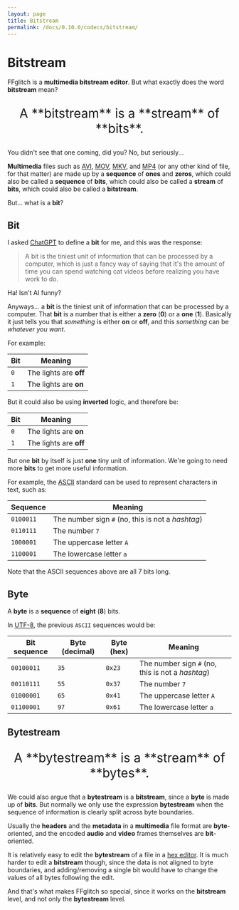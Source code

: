 ```yaml
---
layout: page
title: Bitstream
permalink: /docs/0.10.0/codecs/bitstream/
---
```


# Bitstream

FFglitch is a **multimedia bitstream editor**.
But what exactly does the word **bitstream** mean?

<p markdown="1" style="text-align: center; font-size: 2em;">A **bitstream** is a **stream** of **bits**.</p>

You didn't see that one coming, did you? No, but seriously...

**Multimedia** files such as
[AVI](https://en.wikipedia.org/wiki/Audio_Video_Interleave),
[MOV](https://en.wikipedia.org/wiki/QuickTime_File_Format),
[MKV](https://en.wikipedia.org/wiki/Matroska),
and [MP4](https://en.wikipedia.org/wiki/MP4_file_format)
(or any other kind of file, for that matter) are made up by a
**sequence** of **ones** and **zeros**, which could also be called a
**sequence** of **bits**, which could also be called a **stream** of
**bits**, which could also be called a **bitstream**.

But... what is a **bit**?

## Bit

I asked [ChatGPT](https://openai.com/blog/chatgpt) to define a **bit**
for me, and this was the response:

> A bit is the tiniest unit of information that can be processed by a
  computer, which is just a fancy way of saying that it's the amount of
  time you can spend watching cat videos before realizing you have work
  to do.

Ha! Isn't AI funny?

Anyways... a **bit** is the tiniest unit of information that can be
processed by a computer.
That **bit** is a number that is either a **zero** (**0**) or a
**one** (**1**).
Basically it just tells you that _something_ is either **on** or
**off**, and this _something_ can be _whatever you want_.

For example:

| Bit | Meaning                |
|-----|------------------------|
| `0` | The lights are **off** |
| `1` | The lights are **on**  |

But it could also be using **inverted** logic, and therefore be:

| Bit | Meaning                |
|-----|------------------------|
| `0` | The lights are **on**  |
| `1` | The lights are **off** |

But one **bit** by itself is just **one** tiny unit of information.
We're going to need more **bits** to get more useful information.

For example, the [ASCII](https://en.wikipedia.org/wiki/ASCII) standard
can be used to represent characters in text, such as:

| Sequence  | Meaning |
|-----------|---------|
| `0100011` | The number sign `#` (no, this is not a _hashtag_) |
| `0110111` | The number `7` |
| `1000001` | The uppercase letter `A` |
| `1100001` | The lowercase letter `a` |

Note that the ASCII sequences above are all 7 bits long.

## Byte

A **byte** is a **sequence** of **eight** (**8**) bits.

In [UTF-8](https://en.wikipedia.org/wiki/UTF-8), the previous `ASCII`
sequences would be:

| Bit sequence | Byte (decimal) | Byte (hex) | Meaning |
|--------------|----------------|------------|---------|
| `00100011`   | `35`           | `0x23`     | The number sign `#` (no, this is not a _hashtag_) |
| `00110111`   | `55`           | `0x37`     | The number `7` |
| `01000001`   | `65`           | `0x41`     | The uppercase letter `A` |
| `01100001`   | `97`           | `0x61`     | The lowercase letter `a` |

## Bytestream

<p markdown="1" style="text-align: center; font-size: 2em;">A **bytestream** is a **stream** of **bytes**.</p>

We could also argue that a **bytestream** is a **bitstream**, since a
**byte** is made up of **bits**.
But normally we only use the expression **bytestream** when the
sequence of information is clearly split across byte boundaries.

Usually the **headers** and the **metadata** in a **multimedia** file
format are **byte**-oriented, and the encoded **audio** and **video**
frames themselves are **bit**-oriented.

<!--TODO: improve and give an example of non-byte-oriented data-->

It is relatively easy to edit the **bytestream** of a file in a
[hex editor](https://en.wikipedia.org/wiki/Hex_editor).
It is much harder to edit a **bitstream** though, since the data is not
aligned to byte boundaries, and adding/removing a single bit would have
to change the values of all bytes following the edit.

And that's what makes FFglitch so special, since it works on the
**bitstream** level, and not only the **bytestream** level.
